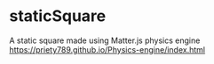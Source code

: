 # staticSquare
A static square made using Matter.js physics engine
https://priety789.github.io/Physics-engine/index.html
